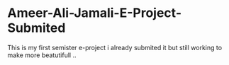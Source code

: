 # Ameer-Ali-Jamali-E-Project-Submited
This is my first semister e-project i already submited it but still working to make more beatutifull ..

